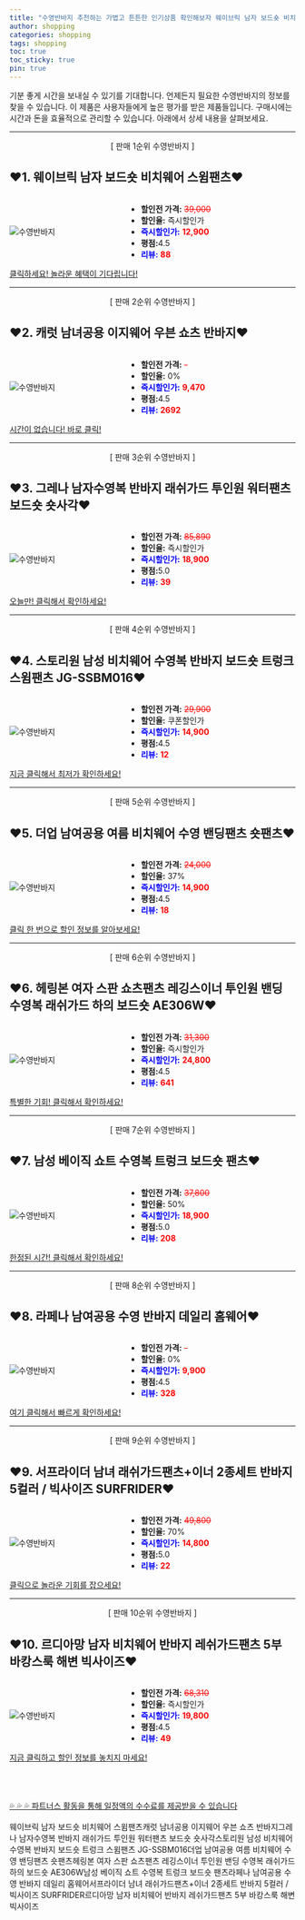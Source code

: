 ```yaml
---
title: "수영반바지 추천하는 가볍고 튼튼한 인기상품 확인해보자 웨이브릭 남자 보드숏 비치웨어 스윔팬츠"
author: shopping
categories: shopping
tags: shopping
toc: true
toc_sticky: true
pin: true
---
```

기분 좋게 시간을 보내실 수 있기를 기대합니다. 언제든지 필요한 수영반바지의 정보를 찾을 수 있습니다. 이 제품은 사용자들에게 높은 평가를 받은 제품들입니다. 구매시에는 시간과 돈을 효율적으로 관리할 수 있습니다. 아래에서 상세 내용을 살펴보세요.

---
<p class="toplist" style="margin: 0 auto; display: block; width: fit-content;">[ 판매 1순위 수영반바지 ]</p>

<h2><strong>❤️1. 웨이브릭 남자 보드숏 비치웨어 스윔팬츠❤️</strong></h2>

<div style="display: flex; align-items: center;">
    <div style="flex: 0.4;">
        <img src="https://thumbnail6.coupangcdn.com/thumbnails/remote/230x230ex/image/vendor_inventory/05b3/07ba85ed1bbbfbb90dcff9d634fc35208f27b3ed0551123b5daca20516f4.jpg" alt="수영반바지" style="max-width: 100%;">
    </div>
    <div style="flex: 0.6; margin-left: 10px;">
        <ul>
            <li><strong>할인전 가격:</strong> <del style="color: red;">39,000</del></li>
            <li><strong>할인율:</strong> 즉시할인가</li>
            <li><span style='color:blue'><strong>즉시할인가:</strong></span> <span style='color:red'><strong>12,900</strong></span></li>
            <li><strong>평점:</strong>4.5</li>
            <li><span style='color:blue'><strong>리뷰:</strong></span> <span style='color:red'><strong>88</strong></span></li>
        </ul>
    </div>
</div>
<div class="center">
    <a href="https://selin100587001.github.io?lptag=AF9450613&subid=githubio&pageKey=8049210846&traceid=V0-153&itemId=22568305873&vendorItemId=89610174279" class="myButton">
        클릭하세요! 놀라운 혜택이 기다립니다!
    </a>
</div>


---
<p class="toplist" style="margin: 0 auto; display: block; width: fit-content;">[ 판매 2순위 수영반바지 ]</p>

<h2><strong>❤️2. 캐럿 남녀공용 이지웨어 우븐 쇼츠 반바지❤️</strong></h2>

<div style="display: flex; align-items: center;">
    <div style="flex: 0.4;">
        <img src="https://thumbnail6.coupangcdn.com/thumbnails/remote/230x230ex/image/retail/images/2592950606381335-f9ae6b34-0af8-4a8d-92ad-c1e7bba136dc.jpg" alt="수영반바지" style="max-width: 100%;">
    </div>
    <div style="flex: 0.6; margin-left: 10px;">
        <ul>
            <li><strong>할인전 가격:</strong> <del style="color: red;">-</del></li>
            <li><strong>할인율:</strong> 0%</li>
            <li><span style='color:blue'><strong>즉시할인가:</strong></span> <span style='color:red'><strong>9,470</strong></span></li>
            <li><strong>평점:</strong>4.5</li>
            <li><span style='color:blue'><strong>리뷰:</strong></span> <span style='color:red'><strong>2692</strong></span></li>
        </ul>
    </div>
</div>
<div class="center">
    <a href="https://selin100587001.github.io?lptag=AF9450613&subid=githubio&pageKey=5058130038&traceid=V0-153&itemId=6826940650&vendorItemId=74119572076" class="myButton">
        시간이 없습니다! 바로 클릭!
    </a>
</div>


---
<p class="toplist" style="margin: 0 auto; display: block; width: fit-content;">[ 판매 3순위 수영반바지 ]</p>

<h2><strong>❤️3. 그레나 남자수영복 반바지 래쉬가드 투인원 워터팬츠 보드숏 숏사각❤️</strong></h2>

<div style="display: flex; align-items: center;">
    <div style="flex: 0.4;">
        <img src="https://thumbnail6.coupangcdn.com/thumbnails/remote/230x230ex/image/vendor_inventory/c4e9/c6427e402155bff9c03285bc404f3b52d031b54db24b3ffe4aa1a4fa51bd.jpg" alt="수영반바지" style="max-width: 100%;">
    </div>
    <div style="flex: 0.6; margin-left: 10px;">
        <ul>
            <li><strong>할인전 가격:</strong> <del style="color: red;">85,890</del></li>
            <li><strong>할인율:</strong> 즉시할인가</li>
            <li><span style='color:blue'><strong>즉시할인가:</strong></span> <span style='color:red'><strong>18,900</strong></span></li>
            <li><strong>평점:</strong>5.0</li>
            <li><span style='color:blue'><strong>리뷰:</strong></span> <span style='color:red'><strong>39</strong></span></li>
        </ul>
    </div>
</div>
<div class="center">
    <a href="https://selin100587001.github.io?lptag=AF9450613&subid=githubio&pageKey=8118769503&traceid=V0-153&itemId=23020834251&vendorItemId=90054615706" class="myButton">
        오늘만! 클릭해서 확인하세요!
    </a>
</div>


---
<p class="toplist" style="margin: 0 auto; display: block; width: fit-content;">[ 판매 4순위 수영반바지 ]</p>

<h2><strong>❤️4. 스토리원 남성 비치웨어 수영복 반바지 보드숏 트렁크 스윔팬츠 JG-SSBM016❤️</strong></h2>

<div style="display: flex; align-items: center;">
    <div style="flex: 0.4;">
        <img src="https://thumbnail8.coupangcdn.com/thumbnails/remote/230x230ex/image/vendor_inventory/78f5/b0225288c37abf3bd06d39a096f8c61729f007ed870a76f6252d5961bc81.jpg" alt="수영반바지" style="max-width: 100%;">
    </div>
    <div style="flex: 0.6; margin-left: 10px;">
        <ul>
            <li><strong>할인전 가격:</strong> <del style="color: red;">29,900</del></li>
            <li><strong>할인율:</strong> 쿠폰할인가</li>
            <li><span style='color:blue'><strong>즉시할인가:</strong></span> <span style='color:red'><strong>14,900</strong></span></li>
            <li><strong>평점:</strong>4.5</li>
            <li><span style='color:blue'><strong>리뷰:</strong></span> <span style='color:red'><strong>12</strong></span></li>
        </ul>
    </div>
</div>
<div class="center">
    <a href="https://selin100587001.github.io?lptag=AF9450613&subid=githubio&pageKey=8174301808&traceid=V0-153&itemId=23357671715&vendorItemId=90388226415" class="myButton">
        지금 클릭해서 최저가 확인하세요!
    </a>
</div>


---
<p class="toplist" style="margin: 0 auto; display: block; width: fit-content;">[ 판매 5순위 수영반바지 ]</p>

<h2><strong>❤️5. 더업 남여공용 여름 비치웨어 수영 밴딩팬츠 숏팬츠❤️</strong></h2>

<div style="display: flex; align-items: center;">
    <div style="flex: 0.4;">
        <img src="https://thumbnail8.coupangcdn.com/thumbnails/remote/230x230ex/image/vendor_inventory/b906/599604850d8a2410545186520fa0733b087b589b2f2df3f46d563a885273.jpg" alt="수영반바지" style="max-width: 100%;">
    </div>
    <div style="flex: 0.6; margin-left: 10px;">
        <ul>
            <li><strong>할인전 가격:</strong> <del style="color: red;">24,000</del></li>
            <li><strong>할인율:</strong> 37%</li>
            <li><span style='color:blue'><strong>즉시할인가:</strong></span> <span style='color:red'><strong>14,900</strong></span></li>
            <li><strong>평점:</strong>4.5</li>
            <li><span style='color:blue'><strong>리뷰:</strong></span> <span style='color:red'><strong>18</strong></span></li>
        </ul>
    </div>
</div>
<div class="center">
    <a href="https://selin100587001.github.io?lptag=AF9450613&subid=githubio&pageKey=7928537610&traceid=V0-153&itemId=21802001015&vendorItemId=88850607842" class="myButton">
        클릭 한 번으로 할인 정보를 알아보세요!
    </a>
</div>


---
<p class="toplist" style="margin: 0 auto; display: block; width: fit-content;">[ 판매 6순위 수영반바지 ]</p>

<h2><strong>❤️6. 헤링본 여자 스판 쇼츠팬츠 레깅스이너 투인원 밴딩 수영복 래쉬가드 하의 보드숏 AE306W❤️</strong></h2>

<div style="display: flex; align-items: center;">
    <div style="flex: 0.4;">
        <img src="https://thumbnail8.coupangcdn.com/thumbnails/remote/230x230ex/image/vendor_inventory/6b36/b768dfa7c4f4fe5f55c43753eda1e978209ef9a57a82d0d382a17f334479.jpg" alt="수영반바지" style="max-width: 100%;">
    </div>
    <div style="flex: 0.6; margin-left: 10px;">
        <ul>
            <li><strong>할인전 가격:</strong> <del style="color: red;">31,300</del></li>
            <li><strong>할인율:</strong> 즉시할인가</li>
            <li><span style='color:blue'><strong>즉시할인가:</strong></span> <span style='color:red'><strong>24,800</strong></span></li>
            <li><strong>평점:</strong>4.5</li>
            <li><span style='color:blue'><strong>리뷰:</strong></span> <span style='color:red'><strong>641</strong></span></li>
        </ul>
    </div>
</div>
<div class="center">
    <a href="https://selin100587001.github.io?lptag=AF9450613&subid=githubio&pageKey=7656029017&traceid=V0-153&itemId=20383579330&vendorItemId=76149884148" class="myButton">
        특별한 기회! 클릭해서 확인하세요!
    </a>
</div>


---
<p class="toplist" style="margin: 0 auto; display: block; width: fit-content;">[ 판매 7순위 수영반바지 ]</p>

<h2><strong>❤️7. 남성 베이직 쇼트 수영복 트렁크 보드숏 팬츠❤️</strong></h2>

<div style="display: flex; align-items: center;">
    <div style="flex: 0.4;">
        <img src="https://thumbnail10.coupangcdn.com/thumbnails/remote/230x230ex/image/vendor_inventory/cc2c/b21e43a5a61719d331997d2fa918c15b2ac718358f115846f2a8ad8981e9.png" alt="수영반바지" style="max-width: 100%;">
    </div>
    <div style="flex: 0.6; margin-left: 10px;">
        <ul>
            <li><strong>할인전 가격:</strong> <del style="color: red;">37,800</del></li>
            <li><strong>할인율:</strong> 50%</li>
            <li><span style='color:blue'><strong>즉시할인가:</strong></span> <span style='color:red'><strong>18,900</strong></span></li>
            <li><strong>평점:</strong>5.0</li>
            <li><span style='color:blue'><strong>리뷰:</strong></span> <span style='color:red'><strong>208</strong></span></li>
        </ul>
    </div>
</div>
<div class="center">
    <a href="https://selin100587001.github.io?lptag=AF9450613&subid=githubio&pageKey=7284491652&traceid=V0-153&itemId=18604889328&vendorItemId=85740827224" class="myButton">
        한정된 시간! 클릭해서 확인하세요!
    </a>
</div>


---
<p class="toplist" style="margin: 0 auto; display: block; width: fit-content;">[ 판매 8순위 수영반바지 ]</p>

<h2><strong>❤️8. 라페나 남여공용 수영 반바지 데일리 홈웨어❤️</strong></h2>

<div style="display: flex; align-items: center;">
    <div style="flex: 0.4;">
        <img src="https://thumbnail10.coupangcdn.com/thumbnails/remote/230x230ex/image/vendor_inventory/c5a9/5f11e949df2066c24ada85576eaa19121980dee979ab670e4e254e030305.jpg" alt="수영반바지" style="max-width: 100%;">
    </div>
    <div style="flex: 0.6; margin-left: 10px;">
        <ul>
            <li><strong>할인전 가격:</strong> <del style="color: red;">-</del></li>
            <li><strong>할인율:</strong> 0%</li>
            <li><span style='color:blue'><strong>즉시할인가:</strong></span> <span style='color:red'><strong>9,900</strong></span></li>
            <li><strong>평점:</strong>4.5</li>
            <li><span style='color:blue'><strong>리뷰:</strong></span> <span style='color:red'><strong>328</strong></span></li>
        </ul>
    </div>
</div>
<div class="center">
    <a href="https://selin100587001.github.io?lptag=AF9450613&subid=githubio&pageKey=7486206858&traceid=V0-153&itemId=19566503256&vendorItemId=86674354312" class="myButton">
        여기 클릭해서 빠르게 확인하세요!
    </a>
</div>


---
<p class="toplist" style="margin: 0 auto; display: block; width: fit-content;">[ 판매 9순위 수영반바지 ]</p>

<h2><strong>❤️9. 서프라이더 남녀 래쉬가드팬츠+이너 2종세트 반바지 5컬러 / 빅사이즈 SURFRIDER❤️</strong></h2>

<div style="display: flex; align-items: center;">
    <div style="flex: 0.4;">
        <img src="https://thumbnail9.coupangcdn.com/thumbnails/remote/230x230ex/image/vendor_inventory/cc33/b0bd4569c76b5744d5197fdc4973538fec05c4c8ec3c0536bb6c9e4e1877.jpg" alt="수영반바지" style="max-width: 100%;">
    </div>
    <div style="flex: 0.6; margin-left: 10px;">
        <ul>
            <li><strong>할인전 가격:</strong> <del style="color: red;">49,800</del></li>
            <li><strong>할인율:</strong> 70%</li>
            <li><span style='color:blue'><strong>즉시할인가:</strong></span> <span style='color:red'><strong>14,800</strong></span></li>
            <li><strong>평점:</strong>5.0</li>
            <li><span style='color:blue'><strong>리뷰:</strong></span> <span style='color:red'><strong>22</strong></span></li>
        </ul>
    </div>
</div>
<div class="center">
    <a href="https://selin100587001.github.io?lptag=AF9450613&subid=githubio&pageKey=7925893728&traceid=V0-153&itemId=21788879076&vendorItemId=88910501395" class="myButton">
        클릭으로 놀라운 기회를 잡으세요!
    </a>
</div>


---
<p class="toplist" style="margin: 0 auto; display: block; width: fit-content;">[ 판매 10순위 수영반바지 ]</p>

<h2><strong>❤️10. 르디아망 남자 비치웨어 반바지 레쉬가드팬츠 5부 바캉스룩 해변 빅사이즈❤️</strong></h2>

<div style="display: flex; align-items: center;">
    <div style="flex: 0.4;">
        <img src="https://thumbnail10.coupangcdn.com/thumbnails/remote/230x230ex/image/vendor_inventory/a574/c18560981748a8d2c43a773197eec8aed98ec8c24e84071646f55a502289.jpg" alt="수영반바지" style="max-width: 100%;">
    </div>
    <div style="flex: 0.6; margin-left: 10px;">
        <ul>
            <li><strong>할인전 가격:</strong> <del style="color: red;">68,310</del></li>
            <li><strong>할인율:</strong> 즉시할인가</li>
            <li><span style='color:blue'><strong>즉시할인가:</strong></span> <span style='color:red'><strong>19,800</strong></span></li>
            <li><strong>평점:</strong>4.5</li>
            <li><span style='color:blue'><strong>리뷰:</strong></span> <span style='color:red'><strong>49</strong></span></li>
        </ul>
    </div>
</div>
<div class="center">
    <a href="https://selin100587001.github.io?lptag=AF9450613&subid=githubio&pageKey=8017782815&traceid=V0-153&itemId=22395301257&vendorItemId=89440223005" class="myButton">
        지금 클릭하고 할인 정보를 놓치지 마세요!
    </a>
</div>

<br><br><br>[💦 💦 💦 파트너스 활동을 통해 일정액의 수수료를 제공받을 수 있습니다](https://link.coupang.com/a/bcpT2c)<br><br>웨이브릭 남자 보드숏 비치웨어 스윔팬츠캐럿 남녀공용 이지웨어 우븐 쇼츠 반바지그레나 남자수영복 반바지 래쉬가드 투인원 워터팬츠 보드숏 숏사각스토리원 남성 비치웨어 수영복 반바지 보드숏 트렁크 스윔팬츠 JG-SSBM016더업 남여공용 여름 비치웨어 수영 밴딩팬츠 숏팬츠헤링본 여자 스판 쇼츠팬츠 레깅스이너 투인원 밴딩 수영복 래쉬가드 하의 보드숏 AE306W남성 베이직 쇼트 수영복 트렁크 보드숏 팬츠라페나 남여공용 수영 반바지 데일리 홈웨어서프라이더 남녀 래쉬가드팬츠+이너 2종세트 반바지 5컬러 / 빅사이즈 SURFRIDER르디아망 남자 비치웨어 반바지 레쉬가드팬츠 5부 바캉스룩 해변 빅사이즈